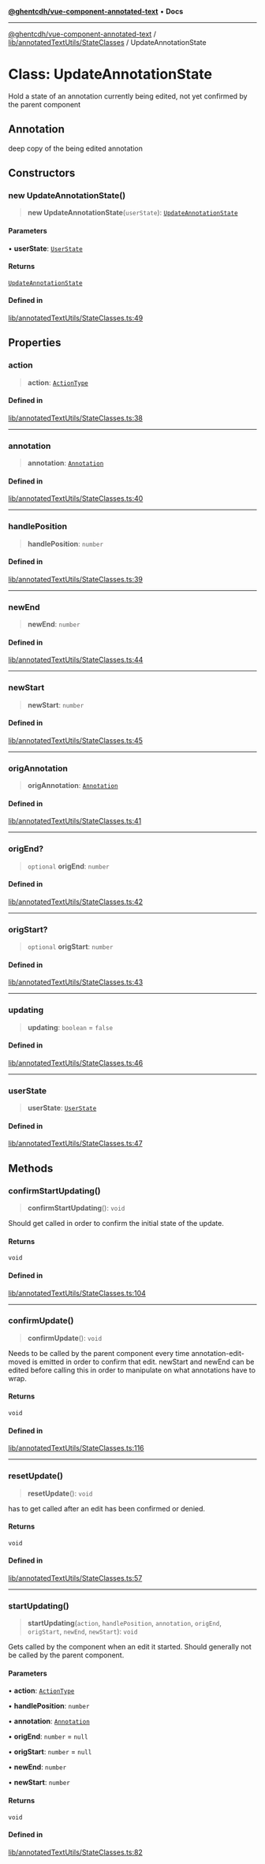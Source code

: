 [**@ghentcdh/vue-component-annotated-text**](../../../../README.md) • **Docs**

***

[@ghentcdh/vue-component-annotated-text](../../../../modules.md) / [lib/annotatedTextUtils/StateClasses](../README.md) / UpdateAnnotationState

# Class: UpdateAnnotationState

Hold a state of an annotation currently being edited, not yet confirmed by
the parent component

## Annotation

deep copy of the being edited annotation

## Constructors

### new UpdateAnnotationState()

> **new UpdateAnnotationState**(`userState`): [`UpdateAnnotationState`](UpdateAnnotationState.md)

#### Parameters

• **userState**: [`UserState`](UserState.md)

#### Returns

[`UpdateAnnotationState`](UpdateAnnotationState.md)

#### Defined in

[lib/annotatedTextUtils/StateClasses.ts:49](https://github.com/GhentCDH/vue_component_annotated_text/blob/d7f662fc6e4815223b2966a3f98cd4c1fa9a5954/src/lib/annotatedTextUtils/StateClasses.ts#L49)

## Properties

### action

> **action**: [`ActionType`](../../../../types/AnnotatedText/type-aliases/ActionType.md)

#### Defined in

[lib/annotatedTextUtils/StateClasses.ts:38](https://github.com/GhentCDH/vue_component_annotated_text/blob/d7f662fc6e4815223b2966a3f98cd4c1fa9a5954/src/lib/annotatedTextUtils/StateClasses.ts#L38)

***

### annotation

> **annotation**: [`Annotation`](../../../../types/Annotation/interfaces/Annotation.md)

#### Defined in

[lib/annotatedTextUtils/StateClasses.ts:40](https://github.com/GhentCDH/vue_component_annotated_text/blob/d7f662fc6e4815223b2966a3f98cd4c1fa9a5954/src/lib/annotatedTextUtils/StateClasses.ts#L40)

***

### handlePosition

> **handlePosition**: `number`

#### Defined in

[lib/annotatedTextUtils/StateClasses.ts:39](https://github.com/GhentCDH/vue_component_annotated_text/blob/d7f662fc6e4815223b2966a3f98cd4c1fa9a5954/src/lib/annotatedTextUtils/StateClasses.ts#L39)

***

### newEnd

> **newEnd**: `number`

#### Defined in

[lib/annotatedTextUtils/StateClasses.ts:44](https://github.com/GhentCDH/vue_component_annotated_text/blob/d7f662fc6e4815223b2966a3f98cd4c1fa9a5954/src/lib/annotatedTextUtils/StateClasses.ts#L44)

***

### newStart

> **newStart**: `number`

#### Defined in

[lib/annotatedTextUtils/StateClasses.ts:45](https://github.com/GhentCDH/vue_component_annotated_text/blob/d7f662fc6e4815223b2966a3f98cd4c1fa9a5954/src/lib/annotatedTextUtils/StateClasses.ts#L45)

***

### origAnnotation

> **origAnnotation**: [`Annotation`](../../../../types/Annotation/interfaces/Annotation.md)

#### Defined in

[lib/annotatedTextUtils/StateClasses.ts:41](https://github.com/GhentCDH/vue_component_annotated_text/blob/d7f662fc6e4815223b2966a3f98cd4c1fa9a5954/src/lib/annotatedTextUtils/StateClasses.ts#L41)

***

### origEnd?

> `optional` **origEnd**: `number`

#### Defined in

[lib/annotatedTextUtils/StateClasses.ts:42](https://github.com/GhentCDH/vue_component_annotated_text/blob/d7f662fc6e4815223b2966a3f98cd4c1fa9a5954/src/lib/annotatedTextUtils/StateClasses.ts#L42)

***

### origStart?

> `optional` **origStart**: `number`

#### Defined in

[lib/annotatedTextUtils/StateClasses.ts:43](https://github.com/GhentCDH/vue_component_annotated_text/blob/d7f662fc6e4815223b2966a3f98cd4c1fa9a5954/src/lib/annotatedTextUtils/StateClasses.ts#L43)

***

### updating

> **updating**: `boolean` = `false`

#### Defined in

[lib/annotatedTextUtils/StateClasses.ts:46](https://github.com/GhentCDH/vue_component_annotated_text/blob/d7f662fc6e4815223b2966a3f98cd4c1fa9a5954/src/lib/annotatedTextUtils/StateClasses.ts#L46)

***

### userState

> **userState**: [`UserState`](UserState.md)

#### Defined in

[lib/annotatedTextUtils/StateClasses.ts:47](https://github.com/GhentCDH/vue_component_annotated_text/blob/d7f662fc6e4815223b2966a3f98cd4c1fa9a5954/src/lib/annotatedTextUtils/StateClasses.ts#L47)

## Methods

### confirmStartUpdating()

> **confirmStartUpdating**(): `void`

Should get called in order to confirm the initial state of the update.

#### Returns

`void`

#### Defined in

[lib/annotatedTextUtils/StateClasses.ts:104](https://github.com/GhentCDH/vue_component_annotated_text/blob/d7f662fc6e4815223b2966a3f98cd4c1fa9a5954/src/lib/annotatedTextUtils/StateClasses.ts#L104)

***

### confirmUpdate()

> **confirmUpdate**(): `void`

Needs to be called by the parent component every time annotation-edit-moved
is emitted in order to confirm that edit. newStart and newEnd can be
edited before calling this in order to manipulate on what annotations have
to wrap.

#### Returns

`void`

#### Defined in

[lib/annotatedTextUtils/StateClasses.ts:116](https://github.com/GhentCDH/vue_component_annotated_text/blob/d7f662fc6e4815223b2966a3f98cd4c1fa9a5954/src/lib/annotatedTextUtils/StateClasses.ts#L116)

***

### resetUpdate()

> **resetUpdate**(): `void`

has to get called after an edit has been confirmed or denied.

#### Returns

`void`

#### Defined in

[lib/annotatedTextUtils/StateClasses.ts:57](https://github.com/GhentCDH/vue_component_annotated_text/blob/d7f662fc6e4815223b2966a3f98cd4c1fa9a5954/src/lib/annotatedTextUtils/StateClasses.ts#L57)

***

### startUpdating()

> **startUpdating**(`action`, `handlePosition`, `annotation`, `origEnd`, `origStart`, `newEnd`, `newStart`): `void`

Gets called by the component when an edit it started. Should generally not
be called by the parent component.

#### Parameters

• **action**: [`ActionType`](../../../../types/AnnotatedText/type-aliases/ActionType.md)

• **handlePosition**: `number`

• **annotation**: [`Annotation`](../../../../types/Annotation/interfaces/Annotation.md)

• **origEnd**: `number` = `null`

• **origStart**: `number` = `null`

• **newEnd**: `number`

• **newStart**: `number`

#### Returns

`void`

#### Defined in

[lib/annotatedTextUtils/StateClasses.ts:82](https://github.com/GhentCDH/vue_component_annotated_text/blob/d7f662fc6e4815223b2966a3f98cd4c1fa9a5954/src/lib/annotatedTextUtils/StateClasses.ts#L82)
